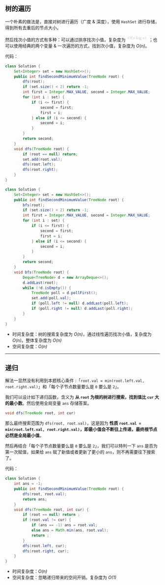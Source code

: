 ## 树的遍历

一个朴素的做法是，直接对树进行遍历（广度 & 深度），使用 `HashSet` 进行存储，得到所有去重后的节点大小。

然后找次小值的方式有多种：可以通过排序找次小值，复杂度为 ![O(n\log{n}) ](./p__O_nlog{n}__.png) ；也可以使用经典的两个变量 & 一次遍历的方式，找到次小值，复杂度为 *O(n)*。

代码：
```Java []
class Solution {
    Set<Integer> set = new HashSet<>();
    public int findSecondMinimumValue(TreeNode root) {
        dfs(root);
        if (set.size() < 2) return -1;
        int first = Integer.MAX_VALUE, second = Integer.MAX_VALUE;
        for (int i : set) {
            if (i <= first) {
                second = first;
                first = i;
            } else if (i <= second) {
                second = i;
            }
        }
        return second;
    }
    void dfs(TreeNode root) {
        if (root == null) return;
        set.add(root.val);
        dfs(root.left);
        dfs(root.right);
    }
}
```
```Java []
class Solution {
    Set<Integer> set = new HashSet<>();
    public int findSecondMinimumValue(TreeNode root) {
        bfs(root);
        if (set.size() < 2) return -1;
        int first = Integer.MAX_VALUE, second = Integer.MAX_VALUE;
        for (int i : set) {
            if (i <= first) {
                second = first;
                first = i;
            } else if (i <= second) {
                second = i;
            }
        }
        return second;
    }
    void bfs(TreeNode root) {
        Deque<TreeNode> d = new ArrayDeque<>();
        d.addLast(root);
        while (!d.isEmpty()) {
            TreeNode poll = d.pollFirst();
            set.add(poll.val);
            if (poll.left != null) d.addLast(poll.left);
            if (poll.right != null) d.addLast(poll.right);
        }
    }
}
```
* 时间复杂度：树的搜索复杂度为 *O(n)*，通过线性遍历找次小值，复杂度为 *O(n)*。整体复杂度为 *O(n)*
* 空间复杂度：*O(n)*

---

## 递归

解法一显然没有利用到本题核心条件 :「`root.val = min(root.left.val, root.right.val)`」和「每个子节点数量要么是 `0` 要么是 `2`」。

我们可以设计如下递归函数，含义为 **从 `root` 为根的树进行搜索，找到值比 `cur` 大的最小数**。然后使用全局变量 `ans` 存储答案。
```Java []
void dfs(TreeNode root, int cur)
```

那么最终搜索范围为 `dfs(root, root.val)`，这是因为 **性质 `root.val = min(root.left.val, root.right.val)`，即最小值会不断往上传递，最终根节点必然是全局最小值**。

然后再结合「每个子节点数量要么是 `0` 要么是 `2`」，我们可以特判一下 `ans` 是否为第一次赋值，如果给 `ans` 赋了新值或者更新了更小的 `ans`，则不再需要往下搜索了。

代码：
```Java []
class Solution {
    int ans = -1;
    public int findSecondMinimumValue(TreeNode root) {
        dfs(root, root.val);
        return ans;
    }
    void dfs(TreeNode root, int cur) {
        if (root == null) return ;
        if (root.val != cur) {
            if (ans == -1) ans = root.val;
            else ans = Math.min(ans, root.val);
            return ;
        }
        dfs(root.left, cur);
        dfs(root.right, cur);
    }
}
```
* 时间复杂度：*O(n)*
* 空间复杂度：忽略递归带来的空间开销。复杂度为 *O(1)*